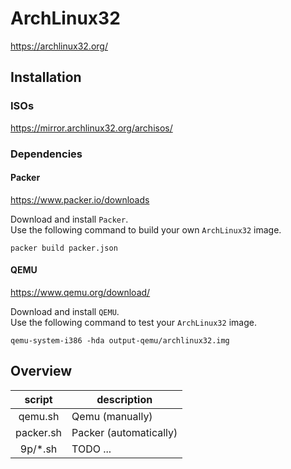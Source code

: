 # ArchLinux32

https://archlinux32.org/  

## Installation

### ISOs

https://mirror.archlinux32.org/archisos/

### Dependencies 

#### Packer

https://www.packer.io/downloads

Download and install `Packer`.  
Use the following command to build your own `ArchLinux32` image.

```
packer build packer.json
```

#### QEMU

https://www.qemu.org/download/

Download and install `QEMU`.  
Use the following command to test your `ArchLinux32` image.

```
qemu-system-i386 -hda output-qemu/archlinux32.img
```

## Overview

| script    | description            |
|:---------:|------------------------|
| qemu.sh   | Qemu   (manually)      |
| packer.sh | Packer (automatically) |
| 9p/*.sh   | TODO ...               |